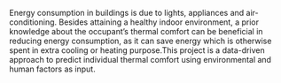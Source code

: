 Energy consumption in buildings is due to lights, appliances and  air-conditioning. Besides attaining a healthy indoor environment, a prior knowledge about the occupant’s thermal comfort can be beneficial in reducing energy consumption, as it can save energy which is otherwise spent in extra cooling or heating purpose.This project is a data-driven approach to predict individual thermal comfort using environmental and human factors as input.
